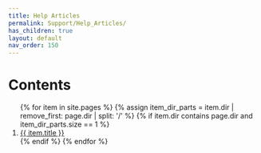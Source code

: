 ```yaml
---
title: Help Articles
permalink: Support/Help_Articles/
has_children: true
layout: default
nav_order: 150
---
```


<h1 class="no_toc">Contents</h1>

<ol>
{% for item in site.pages %}
  {% assign item_dir_parts = item.dir | remove_first: page.dir | split: '/' %}
  {% if item.dir contains page.dir and item_dir_parts.size == 1 %}
    <li>
      <a href="{{ item.url }}">{{ item.title }}</a>
    </li>
  {% endif %}
{% endfor %}
</ol>
